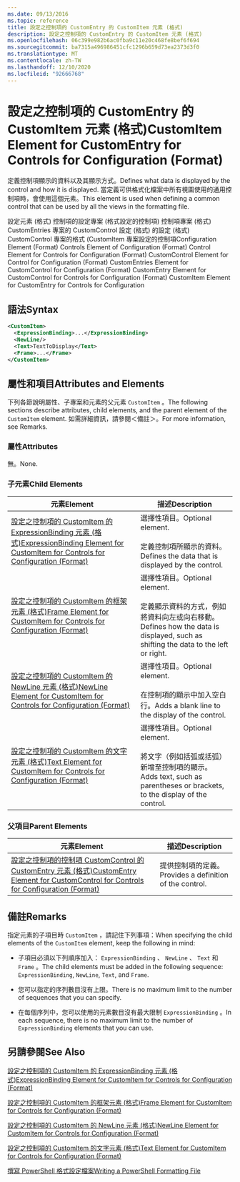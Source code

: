 ```yaml
---
ms.date: 09/13/2016
ms.topic: reference
title: 設定之控制項的 CustomEntry 的 CustomItem 元素 (格式)
description: 設定之控制項的 CustomEntry 的 CustomItem 元素 (格式)
ms.openlocfilehash: 06c399e982b6ac0fba9c11e20c468fe8bef6f694
ms.sourcegitcommit: ba7315a496986451cfc1296b659d73ea2373d3f0
ms.translationtype: MT
ms.contentlocale: zh-TW
ms.lasthandoff: 12/10/2020
ms.locfileid: "92666768"
---
```

# <a name="customitem-element-for-customentry-for-controls-for-configuration-format"></a><span data-ttu-id="2499e-103">設定之控制項的 CustomEntry 的 CustomItem 元素 (格式)</span><span class="sxs-lookup"><span data-stu-id="2499e-103">CustomItem Element for CustomEntry for Controls for Configuration (Format)</span></span>

<span data-ttu-id="2499e-104">定義控制項顯示的資料以及其顯示方式。</span><span class="sxs-lookup"><span data-stu-id="2499e-104">Defines what data is displayed by the control and how it is displayed.</span></span> <span data-ttu-id="2499e-105">當定義可供格式化檔案中所有視圖使用的通用控制項時，會使用這個元素。</span><span class="sxs-lookup"><span data-stu-id="2499e-105">This element is used when defining a common control that can be used by all the views in the formatting file.</span></span>

<span data-ttu-id="2499e-106">設定元素 (格式) 控制項的設定專案 (格式設定的控制項) 控制項專案 (格式) CustomEntries 專案的 CustomControl 設定 (格式) 的設定 (格式) CustomControl 專案的格式 (CustomItem 專案設定的控制項</span><span class="sxs-lookup"><span data-stu-id="2499e-106">Configuration Element (Format) Controls Element of Configuration (Format) Control Element for Controls for Configuration (Format) CustomControl Element for Control for Configuration (Format) CustomEntries Element for CustomControl for Configuration (Format) CustomEntry Element for CustomControl for Controls for Configuration (Format) CustomItem Element for CustomEntry for Controls for Configuration</span></span>

## <a name="syntax"></a><span data-ttu-id="2499e-107">語法</span><span class="sxs-lookup"><span data-stu-id="2499e-107">Syntax</span></span>

```xml
<CustomItem>
  <ExpressionBinding>...</ExpressionBinding>
  <NewLine/>
  <Text>TextToDisplay</Text>
  <Frame>...</Frame>
</CustomItem>
```

## <a name="attributes-and-elements"></a><span data-ttu-id="2499e-108">屬性和項目</span><span class="sxs-lookup"><span data-stu-id="2499e-108">Attributes and Elements</span></span>

<span data-ttu-id="2499e-109">下列各節說明屬性、子專案和元素的父元素 `CustomItem` 。</span><span class="sxs-lookup"><span data-stu-id="2499e-109">The following sections describe attributes, child elements, and the parent element of the `CustomItem` element.</span></span> <span data-ttu-id="2499e-110">如需詳細資訊，請參閱＜備註＞。</span><span class="sxs-lookup"><span data-stu-id="2499e-110">For more information, see Remarks.</span></span>

### <a name="attributes"></a><span data-ttu-id="2499e-111">屬性</span><span class="sxs-lookup"><span data-stu-id="2499e-111">Attributes</span></span>

<span data-ttu-id="2499e-112">無。</span><span class="sxs-lookup"><span data-stu-id="2499e-112">None.</span></span>

### <a name="child-elements"></a><span data-ttu-id="2499e-113">子元素</span><span class="sxs-lookup"><span data-stu-id="2499e-113">Child Elements</span></span>

|<span data-ttu-id="2499e-114">元素</span><span class="sxs-lookup"><span data-stu-id="2499e-114">Element</span></span>|<span data-ttu-id="2499e-115">描述</span><span class="sxs-lookup"><span data-stu-id="2499e-115">Description</span></span>|
|-------------|-----------------|
|[<span data-ttu-id="2499e-116">設定之控制項的 CustomItem 的 ExpressionBinding 元素 (格式)</span><span class="sxs-lookup"><span data-stu-id="2499e-116">ExpressionBinding Element for CustomItem for Controls for Configuration (Format)</span></span>](./expressionbinding-element-for-customitem-for-controls-for-configuration-format.md)|<span data-ttu-id="2499e-117">選擇性項目。</span><span class="sxs-lookup"><span data-stu-id="2499e-117">Optional element.</span></span><br /><br /> <span data-ttu-id="2499e-118">定義控制項所顯示的資料。</span><span class="sxs-lookup"><span data-stu-id="2499e-118">Defines the data that is displayed by the control.</span></span>|
|[<span data-ttu-id="2499e-119">設定之控制項的 CustomItem 的框架元素 (格式)</span><span class="sxs-lookup"><span data-stu-id="2499e-119">Frame Element for CustomItem for Controls for Configuration (Format)</span></span>](./frame-element-for-customitem-for-controls-for-configuration-format.md)|<span data-ttu-id="2499e-120">選擇性項目。</span><span class="sxs-lookup"><span data-stu-id="2499e-120">Optional element.</span></span><br /><br /> <span data-ttu-id="2499e-121">定義顯示資料的方式，例如將資料向左或向右移動。</span><span class="sxs-lookup"><span data-stu-id="2499e-121">Defines how the data is displayed, such as shifting the data to the left or right.</span></span>|
|[<span data-ttu-id="2499e-122">設定之控制項的 CustomItem 的 NewLine 元素 (格式)</span><span class="sxs-lookup"><span data-stu-id="2499e-122">NewLine Element for CustomItem for Controls for Configuration (Format)</span></span>](./newline-element-for-customitem-for-controls-for-configuration-format.md)|<span data-ttu-id="2499e-123">選擇性項目。</span><span class="sxs-lookup"><span data-stu-id="2499e-123">Optional element.</span></span><br /><br /> <span data-ttu-id="2499e-124">在控制項的顯示中加入空白行。</span><span class="sxs-lookup"><span data-stu-id="2499e-124">Adds a blank line to the display of the control.</span></span>|
|[<span data-ttu-id="2499e-125">設定之控制項的 CustomItem 的文字元素 (格式)</span><span class="sxs-lookup"><span data-stu-id="2499e-125">Text Element for CustomItem for Controls for Configuration (Format)</span></span>](./text-element-for-customitem-for-controls-for-configuration-format.md)|<span data-ttu-id="2499e-126">選擇性項目。</span><span class="sxs-lookup"><span data-stu-id="2499e-126">Optional element.</span></span><br /><br /> <span data-ttu-id="2499e-127">將文字（例如括弧或括弧）新增至控制項的顯示。</span><span class="sxs-lookup"><span data-stu-id="2499e-127">Adds text, such as parentheses or brackets, to the display of the control.</span></span>|

### <a name="parent-elements"></a><span data-ttu-id="2499e-128">父項目</span><span class="sxs-lookup"><span data-stu-id="2499e-128">Parent Elements</span></span>

|<span data-ttu-id="2499e-129">元素</span><span class="sxs-lookup"><span data-stu-id="2499e-129">Element</span></span>|<span data-ttu-id="2499e-130">描述</span><span class="sxs-lookup"><span data-stu-id="2499e-130">Description</span></span>|
|-------------|-----------------|
|[<span data-ttu-id="2499e-131">設定之控制項的控制項 CustomControl 的 CustomEntry 元素 (格式)</span><span class="sxs-lookup"><span data-stu-id="2499e-131">CustomEntry Element for CustomControl for Controls for Configuration (Format)</span></span>](./customentry-element-for-customcontrol-for-controls-for-configuration-format.md)|<span data-ttu-id="2499e-132">提供控制項的定義。</span><span class="sxs-lookup"><span data-stu-id="2499e-132">Provides a definition of the control.</span></span>|

## <a name="remarks"></a><span data-ttu-id="2499e-133">備註</span><span class="sxs-lookup"><span data-stu-id="2499e-133">Remarks</span></span>

<span data-ttu-id="2499e-134">指定元素的子項目時 `CustomItem` ，請記住下列事項：</span><span class="sxs-lookup"><span data-stu-id="2499e-134">When specifying the child elements of the `CustomItem` element, keep the following in mind:</span></span>

- <span data-ttu-id="2499e-135">子項目必須以下列順序加入： `ExpressionBinding` 、 `NewLine` 、 `Text` 和 `Frame` 。</span><span class="sxs-lookup"><span data-stu-id="2499e-135">The child elements must be added in the following sequence: `ExpressionBinding`, `NewLine`, `Text`, and `Frame`.</span></span>

- <span data-ttu-id="2499e-136">您可以指定的序列數目沒有上限。</span><span class="sxs-lookup"><span data-stu-id="2499e-136">There is no maximum limit to the number of sequences that you can specify.</span></span>

- <span data-ttu-id="2499e-137">在每個序列中，您可以使用的元素數目沒有最大限制 `ExpressionBinding` 。</span><span class="sxs-lookup"><span data-stu-id="2499e-137">In each sequence, there is no maximum limit to the number of `ExpressionBinding` elements that you can use.</span></span>

## <a name="see-also"></a><span data-ttu-id="2499e-138">另請參閱</span><span class="sxs-lookup"><span data-stu-id="2499e-138">See Also</span></span>

[<span data-ttu-id="2499e-139">設定之控制項的 CustomItem 的 ExpressionBinding 元素 (格式)</span><span class="sxs-lookup"><span data-stu-id="2499e-139">ExpressionBinding Element for CustomItem for Controls for Configuration (Format)</span></span>](./expressionbinding-element-for-customitem-for-controls-for-configuration-format.md)

[<span data-ttu-id="2499e-140">設定之控制項的 CustomItem 的框架元素 (格式)</span><span class="sxs-lookup"><span data-stu-id="2499e-140">Frame Element for CustomItem for Controls for Configuration (Format)</span></span>](./frame-element-for-customitem-for-controls-for-configuration-format.md)

[<span data-ttu-id="2499e-141">設定之控制項的 CustomItem 的 NewLine 元素 (格式)</span><span class="sxs-lookup"><span data-stu-id="2499e-141">NewLine Element for CustomItem for Controls for Configuration (Format)</span></span>](./newline-element-for-customitem-for-controls-for-configuration-format.md)

[<span data-ttu-id="2499e-142">設定之控制項的 CustomItem 的文字元素 (格式)</span><span class="sxs-lookup"><span data-stu-id="2499e-142">Text Element for CustomItem for Controls for Configuration (Format)</span></span>](./text-element-for-customitem-for-controls-for-configuration-format.md)

[<span data-ttu-id="2499e-143">撰寫 PowerShell 格式設定檔案</span><span class="sxs-lookup"><span data-stu-id="2499e-143">Writing a PowerShell Formatting File</span></span>](./writing-a-powershell-formatting-file.md)
